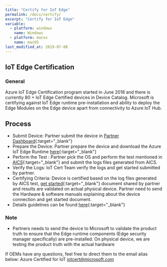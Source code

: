 ```yaml
---
title: "Certify for IoT Edge"
permalink: /docs/certify/
excerpt: "Certify for IoT Edge"
variable:
  - platform: windows
    name: Windows
  - platform: macos
    name: macOS
last_modified_at: 2019-07-08
---
```


## IoT Edge Certification

### General 
Azure IoT Edge Certification program started in June 2018 and there is currently 80 + IoT Edge Certified devices in Device Catalog. Microsoft is certifying against IoT Edge runtime pre-installation and ability to deploy the Edge Modules on the Edge device apart from connectivity to Azure IoT Hub.

## Process
-	Submit Device: Partner submit the device in [Partner Dashboard](https://catalog.azureiotsolutions.com/){:target="_blank"}
-	Prepare the Device: Partner prepare the device and download the Azure IoT Edge Runtime [here](https://github.com/MicrosoftDocs/azure-docs/blob/master/articles/iot-edge/how-to-install-iot-edge-linux.md){:target="_blank"}
-	Perform the Test : Partner pick the OS and perform the test mentioned in [AICS](https://github.com/Azure/azure-iot-device-ecosystem/blob/master/AICS/how-to-use-aics-edge.md){:target="_blank"} and submit the logs files generated from AICS.
-	Verify the Logs: IoT Cert Team verify the logs and get started submitted by partner.
-	Certifying Criteria: Device is certified based on the log files generated by AICS test, [get started](https://github.com/Azure/azure-iot-device-ecosystem/tree/master/iotcertification/iotedge/iotedge_get_started_template){:target="_blank"} document shared by partner and results are validated on actual physical device. Partner need to send the Hardware & software manuals explaining about the device connection and get started document.
-	Details guidelines can be found [here](https://github.com/Azure/azure-iot-device-ecosystem/blob/master/iotcertification/iotedge/iotedge_getstarted.md){:target="_blank"}

### Note
-	Partners needs to send the device to Microsoft to validate the product truth to ensure that the Edge runtime components (Edge security manager specifically) are pre-installed. On physical device, we are testing the product truth with the actual hardware

If OEMs have any questions, feel free to direct them to the email alias below:
Azure Certified for IoT [iotcert@microsoft.com](mailto:iotcert@microsoft.com)
